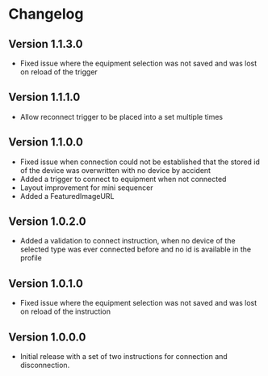 ﻿# Changelog

## Version 1.1.3.0

- Fixed issue where the equipment selection was not saved and was lost on reload of the trigger

## Version 1.1.1.0

- Allow reconnect trigger to be placed into a set multiple times

## Version 1.1.0.0

- Fixed issue when connection could not be established that the stored id of the device was overwritten with no device by accident
- Added a trigger to connect to equipment when not connected
- Layout improvement for mini sequencer
- Added a FeaturedImageURL

## Version 1.0.2.0

- Added a validation to connect instruction, when no device of the selected type was ever connected before and no id is available in the profile

## Version 1.0.1.0

- Fixed issue where the equipment selection was not saved and was lost on reload of the instruction

## Version 1.0.0.0

- Initial release with a set of two instructions for connection and disconnection.